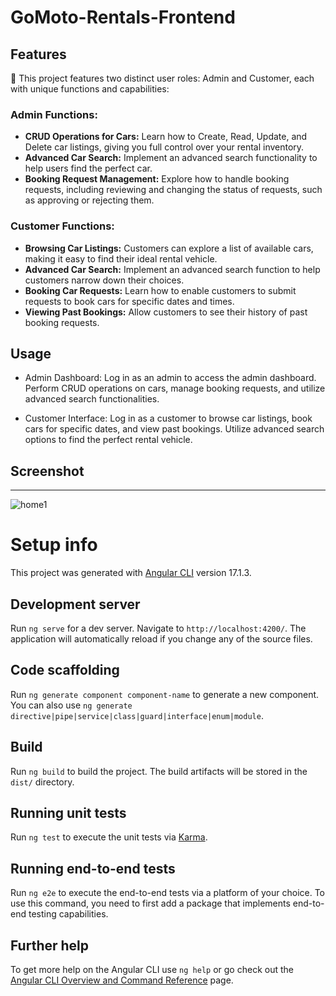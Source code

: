 # GoMoto-Rentals-Frontend

## Features

🚗 This project features two distinct user roles: Admin and Customer, each with unique functions and capabilities:

### Admin Functions:

- **CRUD Operations for Cars:** Learn how to Create, Read, Update, and Delete car listings, giving you full control over your rental inventory.
- **Advanced Car Search:** Implement an advanced search functionality to help users find the perfect car.
- **Booking Request Management:** Explore how to handle booking requests, including reviewing and changing the status of requests, such as approving or rejecting them.

### Customer Functions:

- **Browsing Car Listings:** Customers can explore a list of available cars, making it easy to find their ideal rental vehicle.
- **Advanced Car Search:** Implement an advanced search function to help customers narrow down their choices.
- **Booking Car Requests:** Learn how to enable customers to submit requests to book cars for specific dates and times.
- **Viewing Past Bookings:** Allow customers to see their history of past booking requests.

## Usage 

- Admin Dashboard:
Log in as an admin to access the admin dashboard.
Perform CRUD operations on cars, manage booking requests, and utilize advanced search functionalities.

- Customer Interface:
Log in as a customer to browse car listings, book cars for specific dates, and view past bookings.
Utilize advanced search options to find the perfect rental vehicle.

## Screenshot 

-------------
![home1](https://github.com/MohamedBoukthir/Car_Rental/assets/124532428/f4312a19-6f88-4553-b58b-9c146dab914d)



# Setup info

This project was generated with [Angular CLI](https://github.com/angular/angular-cli) version 17.1.3.

## Development server

Run `ng serve` for a dev server. Navigate to `http://localhost:4200/`. The application will automatically reload if you change any of the source files.

## Code scaffolding

Run `ng generate component component-name` to generate a new component. You can also use `ng generate directive|pipe|service|class|guard|interface|enum|module`.

## Build

Run `ng build` to build the project. The build artifacts will be stored in the `dist/` directory.

## Running unit tests

Run `ng test` to execute the unit tests via [Karma](https://karma-runner.github.io).

## Running end-to-end tests

Run `ng e2e` to execute the end-to-end tests via a platform of your choice. To use this command, you need to first add a package that implements end-to-end testing capabilities.

## Further help

To get more help on the Angular CLI use `ng help` or go check out the [Angular CLI Overview and Command Reference](https://angular.io/cli) page.
